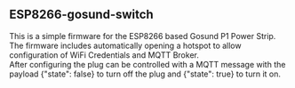 ﻿## ESP8266-gosund-switch
This is a simple firmware for the ESP8266 based Gosund P1 Power Strip. The firmware includes automatically opening a hotspot to allow configuration of WiFi Credentials and MQTT Broker.  
After configuring the plug can be controlled with a MQTT message with the payload {"state": false} to turn off the plug and {"state": true} to turn it on.
